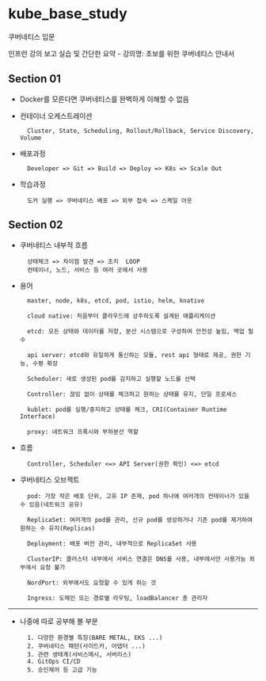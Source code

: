 # kube_base_study

쿠버네티스 입문

인프런 강의 보고 실습 및 간단한 요약 - 강의명: 초보를 위한 쿠버네티스 안내서

## Section 01

- Docker를 모른다면 쿠버네티스를 완벽하게 이해할 수 없음

- 컨테이너 오케스트레이션

        Cluster, State, Scheduling, Rollout/Rollback, Service Discovery, Volume

- 배포과정

        Developer => Git => Build => Deploy => K8s => Scale Out

- 학습과정

        도커 실행 => 쿠버네티스 배포 => 외부 접속 => 스케일 아웃

## Section 02

- 쿠버네티스 내부적 흐름

        상태체크 => 차이점 발견 => 조치  LOOP
        컨테이너, 노드, 서비스 등 여러 곳에서 사용

- 용어

        master, node, k8s, etcd, pod, istio, helm, knative

        cloud native: 처음부터 클라우드에 상주하도록 설계된 애플리케이션

        etcd: 모든 상태와 데이터를 저장, 분산 시스템으로 구성하여 안전성 높임, 백업 필수

        api server: etcd와 유일하게 통신하는 모듈, rest api 형태로 제공, 권한 기능, 수평 확장

        Scheduler: 새로 생성된 pod를 감지하고 실행할 노드를 선택

        Controller: 끊임 없이 상태를 체크하고 원하는 상태를 유지, 단일 프로세스

        kublet: pod를 실행/중지하고 상태를 체크, CRI(Container Runtime Interface)

        proxy: 네트워크 프록시와 부하분산 역할

- 흐름

        Controller, Scheduler <=> API Server(권한 확인) <=> etcd

- 쿠버네티스 오브젝트

        pod: 가장 작은 배포 단위, 고유 IP 존재, pod 하나에 여러개의 컨테이너가 있을 수 있음(네트워크 공유)

        ReplicaSet: 여러개의 pod를 관리, 신규 pod를 생성하거나 기존 pod를 제거하여 원하는 수 유지(Replicas)

        Deployment: 배포 버전 관리, 내부적으로 ReplicaSet 사용

        ClusterIP: 클러스터 내부에서 서비스 연결은 DNS를 사용, 내부에서만 사용가능 외부에서 요청 불가

        NordPort: 외부에서도 요청할 수 있게 하는 것

        Ingress: 도메인 또는 경로별 라우팅, loadBalancer 총 관리자

---

- 나중에 따로 공부해 볼 부분

        1. 다양한 환경별 특징(BARE METAL, EKS ...)
        2. 쿠버네티스 패턴(사이드카, 어댑터 ...)
        3. 관련 생태계(서비스메시, 서버리스)
        4. GitOps CI/CD
        5. 승인제어 등 고급 기능

